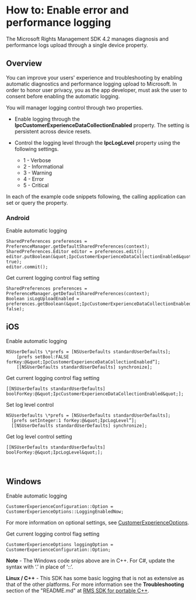 ﻿
# How to: Enable error and performance logging #
The Microsoft Rights Management SDK 4.2 manages diagnosis and performance logs upload through a single device property.

## Overview ##
You can improve your users' experience and troubleshooting by enabling automatic diagnostics and performance logging upload to Microsoft. In order to honor user privacy, you as the app developer, must ask the user to consent before enabling the automatic logging.

You will manager logging control through two properties.

-   Enable logging through the **IpcCustomerExperienceDataCollectionEnabled** property. The setting is persistent across device resets.
-   Control the logging level through the **IpcLogLevel** property using the following settings.

    * 1 - Verbose
    * 2 - Informational
    * 3 - Warning
    * 4 - Error
    * 5 - Critical

In each of the example code snippets following, the calling application can set or query the property.

### Android ###
Enable automatic logging

    SharedPreferences preferences = PreferenceManager.getDefaultSharedPreferences(context);
    SharedPreferences.Editor editor = preferences.edit();
    editor.putBoolean(&quot;IpcCustomerExperienceDataCollectionEnabled&quot;, true);
    editor.commit();

Get current logging control flag setting

    SharedPreferences preferences = PreferenceManager.getDefaultSharedPreferences(context);
    Boolean isLogUploadEnabled = preferences.getBoolean(&quot;IpcCustomerExperienceDataCollectionEnabled&quot;, false);

## iOS ##
Enable automatic logging

    NSUserDefaults \*prefs = [NSUserDefaults standardUserDefaults];
        [prefs setBool:FALSE forKey:@&quot;IpcCustomerExperienceDataCollectionEnabled”];
        [[NSUserDefaults standardUserDefaults] synchronize];

Get current logging control flag setting

    [[NSUserDefaults standardUserDefaults] boolForKey:@&quot;IpcCustomerExperienceDataCollectionEnabled&quot;];

Set log level control

    NSUserDefaults \*prefs = [NSUserDefaults standardUserDefaults];
      [prefs setInteger:1 forKey:@&quot;IpcLogLevel”];
      [[NSUserDefaults standardUserDefaults] synchronize];

Get log level control setting

    [[NSUserDefaults standardUserDefaults] boolForKey:@&quot;IpcLogLevel&quot;];
 

## Windows ##
Enable automatic logging

    CustomerExperienceConfiguration::Option = CustomerExperienceOptions::LoggingEnabledNow;

For more information on optional settings, see [CustomerExperienceOptions](xref:msipcthin2.customerexperienceoptions).

Get current logging control flag setting

    CustomerExperienceOptions loggingOption = CustomerExperienceConfiguration::Option;


**Note** - The Windows code snips above are in C++. For C\#, update the syntax with ‘.’ in place of ‘::’.

**Linux / C++** - This SDK has some basic logging that is not as extensive as that of the other platforms. For more information see the **Troubleshooting** section of the "README.md" at [RMS SDK for portable C++](https://github.com/AzureAD/rms-sdk-for-cpp#troubleshooting).

 

 
